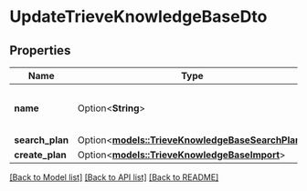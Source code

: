 # UpdateTrieveKnowledgeBaseDto

## Properties

Name | Type | Description | Notes
------------ | ------------- | ------------- | -------------
**name** | Option<**String**> | This is the name of the knowledge base. | [optional]
**search_plan** | Option<[**models::TrieveKnowledgeBaseSearchPlan**](TrieveKnowledgeBaseSearchPlan.md)> |  | [optional]
**create_plan** | Option<[**models::TrieveKnowledgeBaseImport**](TrieveKnowledgeBaseImport.md)> |  | [optional]

[[Back to Model list]](../README.md#documentation-for-models) [[Back to API list]](../README.md#documentation-for-api-endpoints) [[Back to README]](../README.md)


